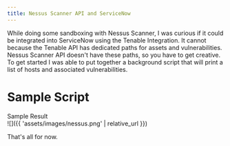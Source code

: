 ```yaml
---
title: Nessus Scanner API and ServiceNow
---
```


While doing some sandboxing with Nessus Scanner, I was curious if it could be integrated into ServiceNow using the Tenable Integration. It cannot because the Tenable API has dedicated paths for assets and vulnerabilities. Nessus Scanner API doesn't have these paths, so you have to get creative. To get started I was able to put together a background script that will print a list of hosts and associated vulnerabilities.

# Sample Script
<script src="https://gist.github.com/mtcoffee/f458b46ab75ba92f15bfca8fc0156b3a.js"></script>

Sample Result  
![]({{ 'assets/images/nessus.png' | relative_url }})

That's all for now.
